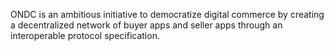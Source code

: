 ONDC is an ambitious initiative to democratize digital commerce by creating a decentralized network of buyer apps and seller apps through an interoperable protocol specification.
